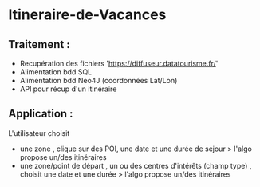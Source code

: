 # Itineraire-de-Vacances

## Traitement :
- Recupération des fichiers 'https://diffuseur.datatourisme.fr/'
- Alimentation bdd SQL 
- Alimentation bdd Neo4J (coordonnées Lat/Lon)
- API pour récup d'un itinéraire 

## Application :
L'utilisateur choisit 
- une zone , clique sur des POI, une date et une durée de sejour  > l'algo propose un/des itinéraires 
- une zone/point de départ , un ou des centres d'intérêts (champ type) , choisit une date et une durée > l'algo propose un/des itinéraires



